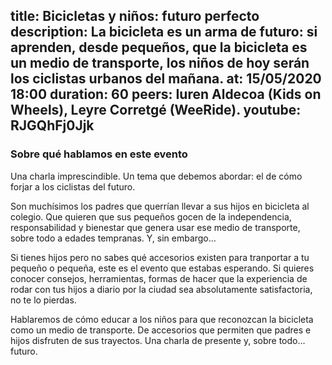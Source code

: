 title: Bicicletas y niños: futuro perfecto
description: La bicicleta es un arma de futuro: si aprenden, desde pequeños, que la bicicleta es un medio de transporte, los niños de hoy serán los ciclistas urbanos del mañana. 
at: 15/05/2020 18:00
duration: 60
peers: Iuren Aldecoa (Kids on Wheels), Leyre Corretgé (WeeRide).
youtube: RJGQhFj0Jjk
----
### Sobre qué hablamos en este evento

Una charla imprescindible. Un tema que debemos abordar: el de cómo forjar a los ciclistas del futuro. 

Son muchísimos los padres que querrían llevar a sus hijos en bicicleta al colegio. Que quieren que sus pequeños gocen de la independencia, responsabilidad y bienestar que genera usar ese medio de transporte, sobre todo a edades tempranas. Y, sin embargo… 

Si tienes hijos pero no sabes qué accesorios existen para tranportar a tu pequeño o pequeña, este es el evento que estabas esperando. Si quieres conocer consejos, herramientas, formas de hacer que la experiencia de rodar con tus hijos a diario por la ciudad sea absolutamente satisfactoria, no te lo pierdas. 

Hablaremos de cómo educar a los niños para que reconozcan la bicicleta como un medio de transporte. De accesorios que permiten que padres e hijos disfruten de sus trayectos. Una charla de presente y, sobre todo... futuro. 
